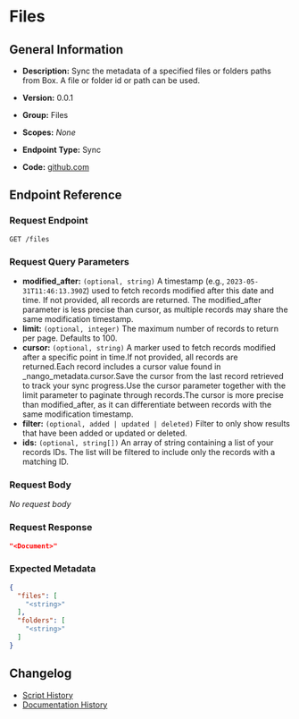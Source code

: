 <!-- BEGIN GENERATED CONTENT -->
# Files

## General Information

- **Description:** Sync the metadata of a specified files or folders paths from Box. A file or folder id or path can be used.

- **Version:** 0.0.1
- **Group:** Files
- **Scopes:** _None_
- **Endpoint Type:** Sync
- **Code:** [github.com](https://github.com/NangoHQ/integration-templates/tree/main/integrations/box/syncs/files.ts)


## Endpoint Reference

### Request Endpoint

`GET /files`

### Request Query Parameters

- **modified_after:** `(optional, string)` A timestamp (e.g., `2023-05-31T11:46:13.390Z`) used to fetch records modified after this date and time. If not provided, all records are returned. The modified_after parameter is less precise than cursor, as multiple records may share the same modification timestamp.
- **limit:** `(optional, integer)` The maximum number of records to return per page. Defaults to 100.
- **cursor:** `(optional, string)` A marker used to fetch records modified after a specific point in time.If not provided, all records are returned.Each record includes a cursor value found in _nango_metadata.cursor.Save the cursor from the last record retrieved to track your sync progress.Use the cursor parameter together with the limit parameter to paginate through records.The cursor is more precise than modified_after, as it can differentiate between records with the same modification timestamp.
- **filter:** `(optional, added | updated | deleted)` Filter to only show results that have been added or updated or deleted.
- **ids:** `(optional, string[])` An array of string containing a list of your records IDs. The list will be filtered to include only the records with a matching ID.

### Request Body

_No request body_

### Request Response

```json
"<Document>"
```

### Expected Metadata

```json
{
  "files": [
    "<string>"
  ],
  "folders": [
    "<string>"
  ]
}
```

## Changelog

- [Script History](https://github.com/NangoHQ/integration-templates/commits/main/integrations/box/syncs/files.ts)
- [Documentation History](https://github.com/NangoHQ/integration-templates/commits/main/integrations/box/syncs/files.md)

<!-- END  GENERATED CONTENT -->

